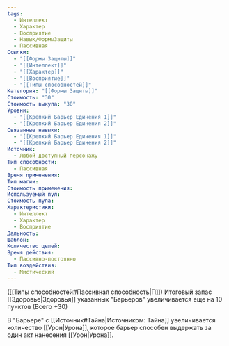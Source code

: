 ```yaml
---
tags:
  - Интеллект
  - Характер
  - Восприятие
  - Навык/ФормыЗащиты
  - Пассивная
Ссылки:
  - "[[Формы Защиты]]"
  - "[[Интеллект]]"
  - "[[Характер]]"
  - "[[Восприятие]]"
  - "[[Типы способностей]]"
Категория: "[[Формы Защиты]]"
Стоимость: "30"
Стоимость выкупа: "30"
Уровни:
  - "[[Крепкий Барьер Единения 1]]"
  - "[[Крепкий Барьер Единения 2]]"
Связанные навыки:
  - "[[Крепкий Барьер Единения 1]]"
  - "[[Крепкий Барьер Единения 2]]"
Источник:
  - Любой доступный персонажу
Тип способности:
  - Пассивная
Время применения: 
Тип магии: 
Стоимость применения: 
Используемый пул: 
Стоимость пула: 
Характеристики:
  - Интеллект
  - Характер
  - Восприятие
Дальность: 
Шаблон: 
Количество целей: 
Время действия:
  - Пассивно-постоянно
Тип воздействия:
  - Мистический
---
```

([[Типы способностей#Пассивная способность|П]]) Итоговый запас [[Здоровье|Здоровья]] указанных "Барьеров" увеличивается еще на 10 пунктов (Всего +30)

В "Барьере" с [[Источник#Тайна|Источником: Тайна]] увеличивается количество [[Урон|Урона]], которое барьер способен выдержать за один акт нанесения [[Урон|Урона]]. 